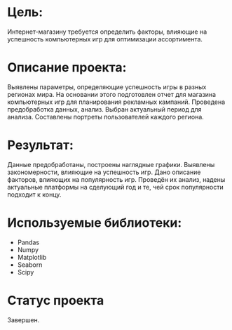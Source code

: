 # Цель:
Интернет-магазину требуется определить факторы, влияющие на успешность компьютерных игр для оптимизации ассортимента.
# Описание проекта:
Выявлены параметры, определяющие успешность игры в разных регионах мира. На
основании этого подготовлен отчет для магазина компьютерных игр для планирования
рекламных кампаний. Проведена предобработка данных, анализ. Выбран актуальный
период для анализа. Составлены портреты пользователей каждого региона.
# Результат:
Данные предобработаны, построены наглядные графики.
Выявлены закономерности, влияющие на успешность игр.
Дано описание факторов, влияющих на популярность игр.
Проведён их анализ, надены актуальные платформы на сделующий год и те, чей срок популярности подходит к концу.
# Используемые библиотеки:
- Pandas
- Numpy
- Matplotlib
- Seaborn
- Scipy
# Статус проекта
Завершен.
